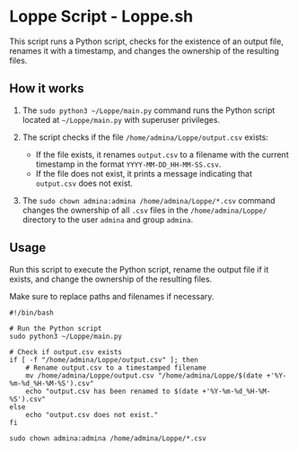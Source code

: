 # Loppe Script - Loppe.sh

This script runs a Python script, checks for the existence of an output file, renames it with a timestamp, and changes the ownership of the resulting files.

## How it works

1. The `sudo python3 ~/Loppe/main.py` command runs the Python script located at `~/Loppe/main.py` with superuser privileges.

2. The script checks if the file `/home/admina/Loppe/output.csv` exists:
   - If the file exists, it renames `output.csv` to a filename with the current timestamp in the format `YYYY-MM-DD_HH-MM-SS.csv`.
   - If the file does not exist, it prints a message indicating that `output.csv` does not exist.

3. The `sudo chown admina:admina /home/admina/Loppe/*.csv` command changes the ownership of all `.csv` files in the `/home/admina/Loppe/` directory to the user `admina` and group `admina`.

## Usage

Run this script to execute the Python script, rename the output file if it exists, and change the ownership of the resulting files.

Make sure to replace paths and filenames if necessary.

```shell
#!/bin/bash

# Run the Python script
sudo python3 ~/Loppe/main.py

# Check if output.csv exists
if [ -f "/home/admina/Loppe/output.csv" ]; then
    # Rename output.csv to a timestamped filename
    mv /home/admina/Loppe/output.csv "/home/admina/Loppe/$(date +'%Y-%m-%d_%H-%M-%S').csv"
    echo "output.csv has been renamed to $(date +'%Y-%m-%d_%H-%M-%S').csv"
else
    echo "output.csv does not exist."
fi

sudo chown admina:admina /home/admina/Loppe/*.csv
